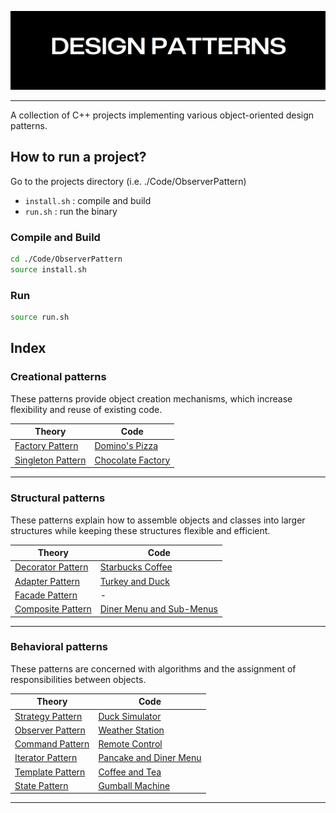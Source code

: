 ![Design Patterns](./Theory/public/design-patterns-banner.png)

---

A collection of C++ projects implementing various object-oriented design patterns.

## How to run a project?
Go to the projects directory (i.e. ./Code/ObserverPattern)
- `install.sh` : compile and build
- `run.sh` : run the binary
### Compile and Build
```bash
cd ./Code/ObserverPattern
source install.sh
```

### Run
```bash
source run.sh
```

## Index

### Creational patterns
These patterns provide object creation mechanisms, which increase flexibility and reuse of existing code.

|Theory|Code|
|-|-|
|[Factory Pattern](./Theory/FactoryPattern.md)|[Domino's Pizza](./Code/FactoryPattern)|
|[Singleton Pattern](./Theory/SingletonPattern.md)|[Chocolate Factory](./Code/SingletonPattern)|

---

### Structural patterns
These patterns explain how to assemble objects and classes into larger structures while keeping these structures flexible and efficient.

|Theory|Code|
|-|-|
|[Decorator Pattern](./Theory/DecoratorPattern.md)|[Starbucks Coffee](./Code/DecoratorPattern)|
|[Adapter Pattern](./Theory/AdapterPattern.md)|[Turkey and Duck](./Code/AdapterPattern)|
|[Facade Pattern](./Theory/FacadePattern.md)|-|
|[Composite Pattern](./Theory/CompositePattern.md)|[Diner Menu and Sub-Menus](./Code/CompositePattern)|


---

### Behavioral patterns
These patterns are concerned with algorithms and the assignment of responsibilities between objects.

|Theory|Code|
|-|-|
|[Strategy Pattern](./Theory/StrategyPattern.md)|[Duck Simulator](./Code/StrategyPattern/)|
|[Observer Pattern](./Theory/ObserverPattern.md)|[Weather Station](./Code/ObserverPattern)|
|[Command Pattern](./Theory/CommandPattern.md)|[Remote Control](./Code/CommandPattern)|
|[Iterator Pattern](./Theory/IteratorPattern.md)|[Pancake and Diner Menu](./Code/IteratorPattern)|
|[Template Pattern](./Theory/TemplatePattern.md)|[Coffee and Tea](./Code/TemplatePattern)|
|[State Pattern](./Theory/StatePattern.md)|[Gumball Machine](./Code/StatePattern)|

---